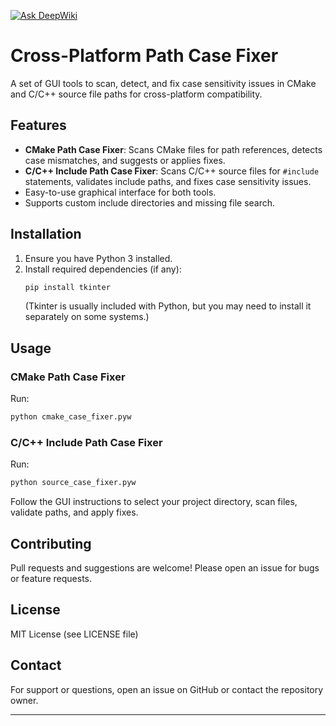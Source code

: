 [![Ask DeepWiki](https://deepwiki.com/badge.svg)](https://deepwiki.com/nayanrawat9/cmake-path-analyser)

# Cross-Platform Path Case Fixer

A set of GUI tools to scan, detect, and fix case sensitivity issues in CMake and C/C++ source file paths for cross-platform compatibility.

## Features
- **CMake Path Case Fixer**: Scans CMake files for path references, detects case mismatches, and suggests or applies fixes.
- **C/C++ Include Path Case Fixer**: Scans C/C++ source files for `#include` statements, validates include paths, and fixes case sensitivity issues.
- Easy-to-use graphical interface for both tools.
- Supports custom include directories and missing file search.

## Installation
1. Ensure you have Python 3 installed.
2. Install required dependencies (if any):
   ```sh
   pip install tkinter
   ```
   (Tkinter is usually included with Python, but you may need to install it separately on some systems.)

## Usage
### CMake Path Case Fixer
Run:
```sh
python cmake_case_fixer.pyw
```

### C/C++ Include Path Case Fixer
Run:
```sh
python source_case_fixer.pyw
```

Follow the GUI instructions to select your project directory, scan files, validate paths, and apply fixes.

## Contributing
Pull requests and suggestions are welcome! Please open an issue for bugs or feature requests.

## License
MIT License (see LICENSE file)

## Contact
For support or questions, open an issue on GitHub or contact the repository owner.

---
